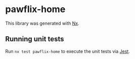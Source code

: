 # pawflix-home

This library was generated with [Nx](https://nx.dev).

## Running unit tests

Run `nx test pawflix-home` to execute the unit tests via [Jest](https://jestjs.io).
